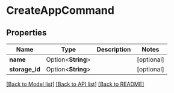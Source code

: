 # CreateAppCommand

## Properties

Name | Type | Description | Notes
------------ | ------------- | ------------- | -------------
**name** | Option<**String**> |  | [optional]
**storage_id** | Option<**String**> |  | [optional]

[[Back to Model list]](../README.md#documentation-for-models) [[Back to API list]](../README.md#documentation-for-api-endpoints) [[Back to README]](../README.md)


